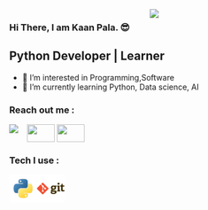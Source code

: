 <img src="https://media4.giphy.com/media/wGEymBvo6FUlR9bbda/giphy.gif" align= "right" width="250" width="200">

### Hi There, I am Kaan Pala. :sunglasses:
## Python Developer | Learner

- 👀 I’m interested in Programming,Software
- 🌱 I’m currently learning Python, Data science, AI



### Reach out me :


[<img width="32" src="https://unpkg.com/simple-icons@v7/icons/linkedin.svg" align="left" />][linkedin]
[<img align="center" src="https://raw.githubusercontent.com/rahuldkjain/github-profile-readme-generator/master/src/images/icons/Social/twitter.svg" height="32" width="50" style="max-width: 100%;">][twitter]
[<img align="center" src="https://raw.githubusercontent.com/rahuldkjain/github-profile-readme-generator/master/src/images/icons/Social/instagram.svg" height="32" width="50" style="max-width: 100%;">][instagram]


[linkedin]:https://www.linkedin.com/in/kaan-pala-345a61200/
[twitter]:https://twitter.com/KaanPal00484172
[instagram]:https://www.instagram.com/kaanpala24/

### Tech I use :
<img src=https://raw.githubusercontent.com/github/explore/80688e429a7d4ef2fca1e82350fe8e3517d3494d/topics/python/python.png width="50"><img src=https://raw.githubusercontent.com/github/explore/80688e429a7d4ef2fca1e82350fe8e3517d3494d/topics/git/git.png width="50">
